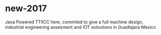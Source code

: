 # new-2017
Java Powered
TTIICC here, commited to give a full machine design, industrial engineering assesment and IOT soloutions in Guadlajara Mexico
